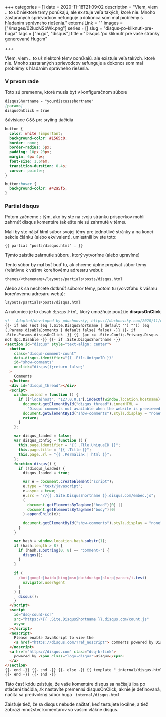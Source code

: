 +++
categories = []
date = 2020-11-18T21:09:02
description = "Viem, viem .. to už niektoré témy ponúkajú, ale existuje veľa takých, ktoré nie. Mnoho zastaraných sprievodcov nefunguje a dokonca som mal problémy s hľadaním správneho riešenia."
externalLink = ""
images = ["/images/02lucMSbWk.png"]
series = []
slug = "disqus-po-kliknuti-pre-huga"
tags = ["hugo", "disqus"]
title = "Disqus 'po kliknutí' pre vaše stránky generované Hugom"

+++

Viem, viem .. to už niektoré témy ponúkajú, ale existuje veľa takých, ktoré nie. Mnoho zastaraných sprievodcov nefunguje a dokonca som mal problémy s hľadaním správneho riešenia.

### V prvom rade

Toto sú premenné, ktoré musia byť v konfiguračnom súbore

```md
disqusShortname = "yourdiscussshortname"
[params]
disqusOnClick = true
```

Súvisiace CSS pre styling tlačidla

```css
button {
  color: white !important;
  background-color: #1565c0;
  border: none;
  border-radius: 5px;
  padding: 10px 20px;
  margin: 6px 4px;
  font-size: 1.6rem;
  transition-duration: 0.4s;
  cursor: pointer;
}

button:hover {
  background-color: #42a5f5;
}
```

### Partial disqus

Potom začneme s tým, ako by ste na svoju stránku príspevkov mohli zahrnúť disqus komentáre (ak ešte nie sú zahrnuté v téme).

Mali by ste nájsť html súbor svojej témy pre jednotlivé stránky a na konci sekcie článku (alebo ekvivalent), umiestnili by ste toto:

`{{ partial "posts/disqus.html" . }}`

Týmto zaistíte zahrnutie súboru, ktorý vytvoríme (alebo upravíme)

Tento súbor by mal byť buď tu, ak chceme úplne prepísať súbor témy (relatívne k vášmu koreňovému adresáru webu):

`themes/<themename>/layouts/partials/posts/disqus.html`

Alebo ak sa nechcete dotknúť súborov témy, potom tu (vo vzťahu k vášmu koreňovému adresáru webu):

`layouts/partials/posts/disqus.html`

A nakoniec je to obsah `disqus.html`, ktorý umožňuje použitie **disqusOnClick**

```html
<!-- Adapted/developed by pduchnovsky, https://duchnovsky.com/2020/11/disqus-on-click-for-hugo/ -->
{{- if and (not (eq (.Site.DisqusShortname | default "") "")) (eq
(.Params.disableComments | default false) false) -}} {{- if
.Site.Params.disqusOnClick -}} {{- $pc := .Site.Config.Privacy.Disqus -}} {{- if
not $pc.Disable -}} {{- if .Site.DisqusShortname -}}
<section id="disqus" style="text-align: center">
  <button
    class="disqus-comment-count"
    data-disqus-identifier="{{ .File.UniqueID }}"
    id="show-comments"
    onclick="disqus();return false;"
  >
    Comments
  </button>
  <div id="disqus_thread"></div>
  <script>
    window.onload = function () {
      if (["localhost", "127.0.0.1"].indexOf(window.location.hostname) != -1) {
        document.getElementById("disqus_thread").innerHTML =
          "Disqus comments not available when the website is previewed locally.";
        document.getElementById("show-comments").style.display = "none";
        return;
      }
    };

    var disqus_loaded = false;
    var disqus_config = function () {
      this.page.identifier = "{{ .File.UniqueID }}";
      this.page.title = "{{ .Title }}";
      this.page.url = "{{ .Permalink | html }}";
    };
    function disqus() {
      if (!disqus_loaded) {
        disqus_loaded = true;

        var e = document.createElement("script");
        e.type = "text/javascript";
        e.async = true;
        e.src = "//{{ .Site.DisqusShortname }}.disqus.com/embed.js";
        (
          document.getElementsByTagName("head")[0] ||
          document.getElementsByTagName("body")[0]
        ).appendChild(e);

        document.getElementById("show-comments").style.display = "none";
      }
    }

    var hash = window.location.hash.substr(1);
    if (hash.length > 8) {
      if (hash.substring(0, 8) == "comment-") {
        disqus();
      }
    }

    if (
      /bot|google|baidu|bing|msn|duckduckgo|slurp|yandex/i.test(
        navigator.userAgent
      )
    ) {
      disqus();
    }
  </script>
  <script
    id="dsq-count-scr"
    src="https://{{ .Site.DisqusShortname }}.disqus.com/count.js"
    async
  ></script>
  <noscript>
    Please enable JavaScript to view the
    <a href="https://disqus.com/?ref_noscript"> comments powered by Disqus. </a>
  </noscript>
  <a href="https://disqus.com" class="dsq-brlink">
    powered by <span class="logo-disqus">Disqus</span>
  </a>
</section>
{{- end -}} {{- end -}} {{- else -}} {{ template "_internal/disqus.html" . }}
{{- end -}} {{- end -}}
```

Táto časť kódu zaisťuje, že vaše komentáre disqus sa načítajú iba po stlačení tlačidla, ak nastavíte premennú disqusOnClick, ak nie je definovaná, načíta sa predvolený súbor huga `_internal/disqus.html`

Zaisťuje tiež, že sa disqus nebude načítať, keď testujete lokálne, a tiež zobrazí množstvo komentárov vo vašom vlákne disqus.

